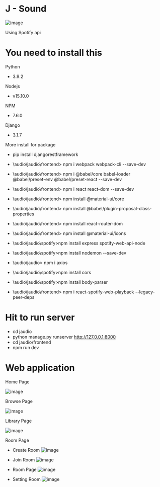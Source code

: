 
# J - Sound
![image](https://user-images.githubusercontent.com/79801291/124775189-9a1b3800-df68-11eb-916d-723070b3dd1f.png)

Using Spotify api 
# You need to install this

Python 
- 3.9.2

Nodejs 
- v15.10.0

NPM 
- 7.6.0

Django 
- 3.1.7


More install for package
- pip install djangorestframework
- \audio\jaudio\frontend> npm i webpack webpack-cli --save-dev
- \audio\jaudio\frontend> npm i @babel/core babel-loader @babel/preset-env @babel/preset-react --save-dev
- \audio\jaudio\frontend> npm i react react-dom --save-dev

- \audio\jaudio\frontend> npm install @material-ui/core
- \audio\jaudio\frontend> npm install @babel/plugin-proposal-class-properties
- \audio\jaudio\frontend> npm install react-router-dom
- \audio\jaudio\frontend> npm install @material-ui/icons

- \audio\jaudio\spotify>npm install express spotify-web-api-node
- \audio\jaudio\spotify>npm install nodemon --save-dev
- \audio\jaudio> npm i axios
- \audio\jaudio\spotify>npm install cors
- \audio\jaudio\spotify>npm install body-parser

- \audio\jaudio\frontend> npm i react-spotify-web-playback --legacy-peer-deps

# Hit to run server
- cd jaudio
- python manage.py runserver
http://127.0.0.1:8000
- cd jaudio/frontend
- npm run dev 

# Web application
Home Page

![image](https://user-images.githubusercontent.com/79801291/124785089-c0dd6c80-df70-11eb-8da9-0e02621f7cee.png)

Browse Page

![image](https://user-images.githubusercontent.com/79801291/124874268-b9aa7300-dff1-11eb-96e3-5c3f01c4eee4.png)

Library Page

![image](https://user-images.githubusercontent.com/79801291/124874458-f7a79700-dff1-11eb-9b7e-f0baddcbd214.png)

Room Page
- Create Room
![image](https://user-images.githubusercontent.com/79801291/124875371-02aef700-dff3-11eb-95ef-906fa3c9f3c9.png)

- Join Room
![image](https://user-images.githubusercontent.com/79801291/124875414-1195a980-dff3-11eb-9666-5deeb0172b74.png)

- Room Page
![image](https://user-images.githubusercontent.com/79801291/124875946-ae584700-dff3-11eb-80bc-e4084605d390.png)

- Setting Room
![image](https://user-images.githubusercontent.com/79801291/124876001-bb753600-dff3-11eb-8bcc-5eaef1b384e0.png)



